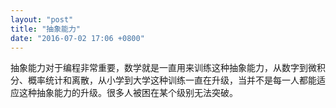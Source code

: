 ```yaml
---
layout: "post"
title: "抽象能力"
date: "2016-07-02 17:06 +0800"
---
```

抽象能力对于编程非常重要，数学就是一直用来训练这种抽象能力，从数字到微积分、概率统计和离散，从小学到大学这种训练一直在升级，当并不是每一人都能适应这种抽象能力的升级。很多人被困在某个级别无法突破。
